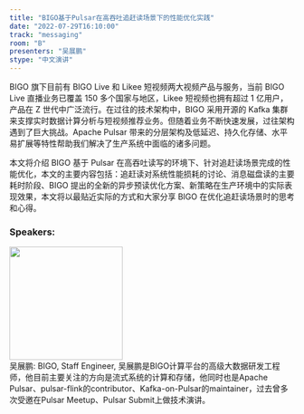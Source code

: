 ```yaml
---
title: "BIGO基于Pulsar在高吞吐追赶读场景下的性能优化实践"
date: "2022-07-29T16:10:00"
track: "messaging"
room: "B"
presenters: "吴展鹏"
stype: "中文演讲"
---
```

BIGO 旗下目前有 BIGO Live 和 Likee 短视频两大视频产品与服务，当前 BIGO Live 直播业务已覆盖 150 多个国家与地区，Likee 短视频也拥有超过 1 亿用户，产品在 Z 世代中广泛流行。在过往的技术架构中，BIGO 采用开源的 Kafka 集群来支撑实时数据计算分析与短视频推荐业务。但随着业务不断快速发展，过往架构遇到了巨大挑战。Apache Pulsar 带来的分层架构及低延迟、持久化存储、水平易扩展等特性帮助我们解决了生产系统中面临的诸多问题。

本文将介绍 BIGO 基于 Pulsar 在高吞吐读写的环境下、针对追赶读场景完成的性能优化，本文的主要内容包括：追赶读对系统性能损耗的讨论、消息磁盘读的主要耗时阶段、BIGO 提出的全新的异步预读优化方案、新策略在生产环境中的实际表现效果，本文将以最贴近实际的方式和大家分享 BIGO 在优化追赶读场景时的思考和心得。
 ### Speakers: 
 <img src="images/speaker/1133.png" width="200" /><br>吴展鹏: BIGO, Staff Engineer, 吴展鹏是BIGO计算平台的高级大数据研发工程师，他目前主要关注的方向是流式系统的计算和存储，他同时也是Apache Pulsar、pulsar-flink的contributor、Kafka-on-Pulsar的maintainer，过去曾多次受邀在Pulsar Meetup、Pulsar Submit上做技术演讲。

 